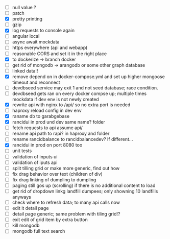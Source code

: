 - [ ] null value ?
- [ ] patch
- [x] pretty printing
- [ ] gzip
- [x] log requests to console again
- [ ] angular local
- [ ] async await mockdata
- [ ] https everywhere (api and webapp)
- [ ] reasonable CORS and set it in the right place
- [x] to dockerize -> branch docker
- [ ] get rid of mongodb -> arangodb or some other graph database
- [ ] linked data!!
- [x] remove depend on in docker-compose.yml and set up higher mongoose timeout and reconnect
- [ ] devdbseed service may exit 1 and not seed database; race condition.
- [ ] devdbseed gets ran on every docker compse up; multiple times mockdata if dev env is not newly created
- [x] rewrite api with nginx to /api/ so no extra port is needed
- [ ] haproxy reload config in dev env
- [x] raname db to garabgebase
- [x] rancidui in prod und dev same name? folder
- [ ] fetch requests to api assume api/
- [ ] rename api path to rapi? in haproxy and folder
- [ ] rename rancidbalance to rancidbalancedev? If different...
- [x] rancidui in prod on port 8080 too
- [ ] unit tests
- [ ] validation of inputs ui
- [ ] validation of iputs api
- [ ] split tilling grid or make more generic, find out how
- [ ] fix drag behavior over text (children of div)
- [ ] fix drag linking of dumpling to dumpling
- [ ] paging still gos up (scrolling) if there is no additional content to load
- [ ] get rid of dropdown linkg landfill dumpees; only showning 10 landfills anyways
- [ ] check where to refresh data; to many api calls now
- [ ] edit it detail page
- [ ] detail page generic; same problem with tiling grid!?
- [ ] exit edit of grid item by extra button
- [ ] kill mongodb
- [ ] mongodb full text search
